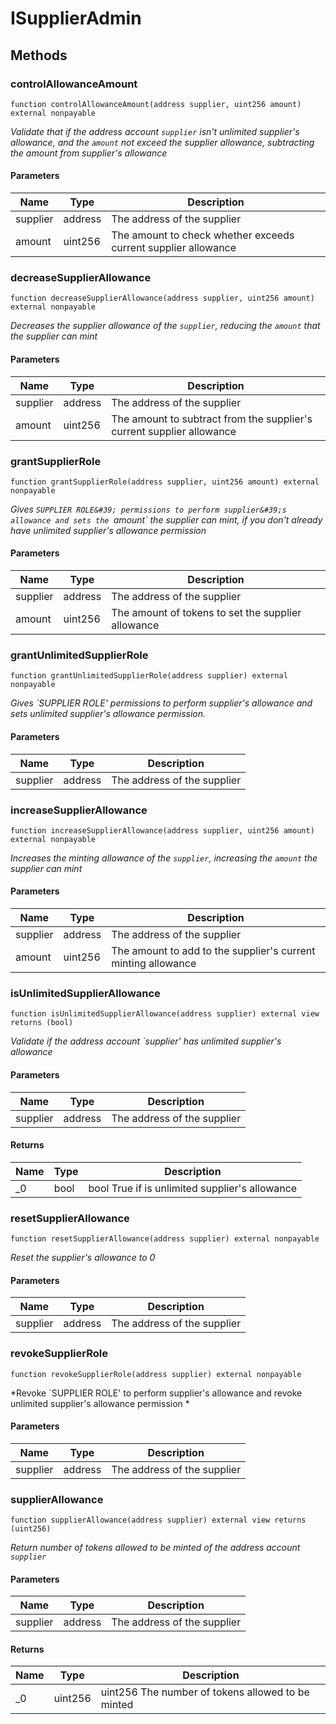 # ISupplierAdmin









## Methods

### controlAllowanceAmount

```solidity
function controlAllowanceAmount(address supplier, uint256 amount) external nonpayable
```



*Validate that if the address account `supplier` isn&#39;t unlimited supplier&#39;s allowance,  and the `amount` not exceed the supplier allowance, subtracting the amount from supplier&#39;s allowance*

#### Parameters

| Name | Type | Description |
|---|---|---|
| supplier | address | The address of the supplier |
| amount | uint256 | The amount to check whether exceeds current supplier allowance |

### decreaseSupplierAllowance

```solidity
function decreaseSupplierAllowance(address supplier, uint256 amount) external nonpayable
```



*Decreases the supplier allowance of the `supplier`, reducing the `amount` that the supplier can mint*

#### Parameters

| Name | Type | Description |
|---|---|---|
| supplier | address | The address of the supplier |
| amount | uint256 | The amount to subtract from the supplier&#39;s current supplier allowance |

### grantSupplierRole

```solidity
function grantSupplierRole(address supplier, uint256 amount) external nonpayable
```



*Gives `SUPPLIER ROLE&#39; permissions to perform supplier&#39;s allowance and sets the `amount`  the supplier can mint, if you don&#39;t already have unlimited supplier&#39;s allowance permission*

#### Parameters

| Name | Type | Description |
|---|---|---|
| supplier | address | The address of the supplier |
| amount | uint256 | The amount of tokens to set the supplier allowance  |

### grantUnlimitedSupplierRole

```solidity
function grantUnlimitedSupplierRole(address supplier) external nonpayable
```



*Gives `SUPPLIER ROLE&#39; permissions to perform supplier&#39;s allowance and sets unlimited  supplier&#39;s allowance permission.*

#### Parameters

| Name | Type | Description |
|---|---|---|
| supplier | address | The address of the supplier |

### increaseSupplierAllowance

```solidity
function increaseSupplierAllowance(address supplier, uint256 amount) external nonpayable
```



*Increases the minting allowance of the `supplier`, increasing the `amount` the supplier can mint*

#### Parameters

| Name | Type | Description |
|---|---|---|
| supplier | address | The address of the supplier |
| amount | uint256 | The amount to add to the supplier&#39;s current minting allowance |

### isUnlimitedSupplierAllowance

```solidity
function isUnlimitedSupplierAllowance(address supplier) external view returns (bool)
```



*Validate if the address account `supplier&#39; has unlimited supplier&#39;s allowance*

#### Parameters

| Name | Type | Description |
|---|---|---|
| supplier | address | The address of the supplier |

#### Returns

| Name | Type | Description |
|---|---|---|
| _0 | bool | bool True if is unlimited supplier&#39;s allowance  |

### resetSupplierAllowance

```solidity
function resetSupplierAllowance(address supplier) external nonpayable
```



*Reset the supplier&#39;s allowance to 0*

#### Parameters

| Name | Type | Description |
|---|---|---|
| supplier | address | The address of the supplier |

### revokeSupplierRole

```solidity
function revokeSupplierRole(address supplier) external nonpayable
```



*Revoke `SUPPLIER ROLE&#39; to perform supplier&#39;s allowance and revoke unlimited supplier&#39;s allowance permission  *

#### Parameters

| Name | Type | Description |
|---|---|---|
| supplier | address | The address of the supplier |

### supplierAllowance

```solidity
function supplierAllowance(address supplier) external view returns (uint256)
```



*Return number of tokens allowed to be minted of the address account `supplier`*

#### Parameters

| Name | Type | Description |
|---|---|---|
| supplier | address | The address of the supplier |

#### Returns

| Name | Type | Description |
|---|---|---|
| _0 | uint256 | uint256 The number of tokens allowed to be minted  |





